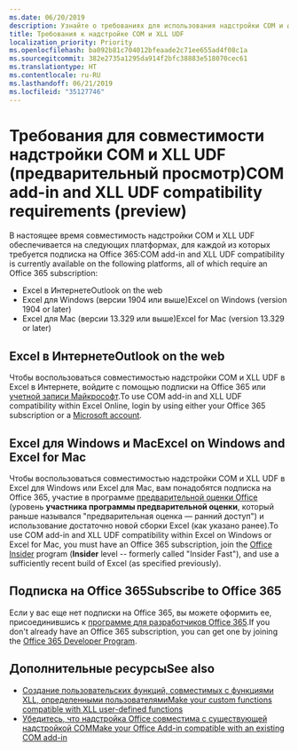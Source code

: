 ```yaml
---
ms.date: 06/20/2019
description: Узнайте о требованиях для использования надстройки COM и функций, совместимых с XLL UDF.
title: Требования к надстройке COM и XLL UDF
localization_priority: Priority
ms.openlocfilehash: ba092b81c704012bfeaade2c71ee655ad4f08c1a
ms.sourcegitcommit: 382e2735a1295da914f2bfc38883e518070cec61
ms.translationtype: HT
ms.contentlocale: ru-RU
ms.lasthandoff: 06/21/2019
ms.locfileid: "35127746"
---
```

# <a name="com-add-in-and-xll-udf-compatibility-requirements-preview"></a><span data-ttu-id="f1d1a-103">Требования для совместимости надстройки COM и XLL UDF (предварительный просмотр)</span><span class="sxs-lookup"><span data-stu-id="f1d1a-103">COM add-in and XLL UDF compatibility requirements (preview)</span></span>

<span data-ttu-id="f1d1a-104">В настоящее время совместимость надстройки COM и XLL UDF обеспечивается на следующих платформах, для каждой из которых требуется подписка на Office 365:</span><span class="sxs-lookup"><span data-stu-id="f1d1a-104">COM add-in and XLL UDF compatibility is currently available on the following platforms, all of which require an Office 365 subscription:</span></span>

- <span data-ttu-id="f1d1a-105">Excel в Интернете</span><span class="sxs-lookup"><span data-stu-id="f1d1a-105">Outlook on the web</span></span>
- <span data-ttu-id="f1d1a-106">Excel для Windows (версии 1904 или выше)</span><span class="sxs-lookup"><span data-stu-id="f1d1a-106">Excel on Windows (version 1904 or later)</span></span>
- <span data-ttu-id="f1d1a-107">Excel для Mac (версии 13.329 или выше)</span><span class="sxs-lookup"><span data-stu-id="f1d1a-107">Excel for Mac (version 13.329 or later)</span></span>

## <a name="excel-on-the-web"></a><span data-ttu-id="f1d1a-108">Excel в Интернете</span><span class="sxs-lookup"><span data-stu-id="f1d1a-108">Outlook on the web</span></span>
<span data-ttu-id="f1d1a-109">Чтобы воспользоваться совместимостью надстройки COM и XLL UDF в Excel в Интернете, войдите с помощью подписки на Office 365 или [учетной записи Майкрософт](https://account.microsoft.com/account).</span><span class="sxs-lookup"><span data-stu-id="f1d1a-109">To use COM add-in and XLL UDF compatibility within Excel Online, login by using either your Office 365 subscription or a [Microsoft account](https://account.microsoft.com/account).</span></span>

## <a name="excel-on-windows-and-mac"></a><span data-ttu-id="f1d1a-110">Excel для Windows и Mac</span><span class="sxs-lookup"><span data-stu-id="f1d1a-110">Excel on Windows and Excel for Mac</span></span>
<span data-ttu-id="f1d1a-111">Чтобы воспользоваться совместимостью надстройки COM и XLL UDF в Excel для Windows или Excel для Mac, вам понадобятся подписка на Office 365, участие в программе [предварительной оценки Office](https://products.office.com/office-insider) (уровень **участника программы предварительной оценки**, который раньше назывался "предварительная оценка — ранний доступ") и использование достаточно новой сборки Excel (как указано ранее).</span><span class="sxs-lookup"><span data-stu-id="f1d1a-111">To use COM add-in and XLL UDF compatibility within Excel on Windows or Excel for Mac, you must have an Office 365 subscription, join the [Office Insider](https://products.office.com/office-insider) program (**Insider** level -- formerly called "Insider Fast"), and use a sufficiently recent build of Excel (as specified previously).</span></span>

## <a name="subscribe-to-office-365"></a><span data-ttu-id="f1d1a-112">Подписка на Office 365</span><span class="sxs-lookup"><span data-stu-id="f1d1a-112">Subscribe to Office 365</span></span>
<span data-ttu-id="f1d1a-113">Если у вас еще нет подписки на Office 365, вы можете оформить ее, присоединившись к [программе для разработчиков Office 365](https://developer.microsoft.com/ru-RU/office/dev-program).</span><span class="sxs-lookup"><span data-stu-id="f1d1a-113">If you don't already have an Office 365 subscription, you can get one by joining the [Office 365 Developer Program](https://developer.microsoft.com/en-us/office/dev-program).</span></span>

## <a name="see-also"></a><span data-ttu-id="f1d1a-114">Дополнительные ресурсы</span><span class="sxs-lookup"><span data-stu-id="f1d1a-114">See also</span></span>

- [<span data-ttu-id="f1d1a-115">Создание пользовательских функций, совместимых с функциями XLL, определенными пользователями</span><span class="sxs-lookup"><span data-stu-id="f1d1a-115">Make your custom functions compatible with XLL user-defined functions</span></span>](make-custom-functions-compatible-with-xll-udf.md)
- [<span data-ttu-id="f1d1a-116">Убедитесь, что надстройка Office совместима с существующей надстройкой COM</span><span class="sxs-lookup"><span data-stu-id="f1d1a-116">Make your Office Add-in compatible with an existing COM add-in</span></span>](../develop/make-office-add-in-compatible-with-existing-com-add-in.md)
